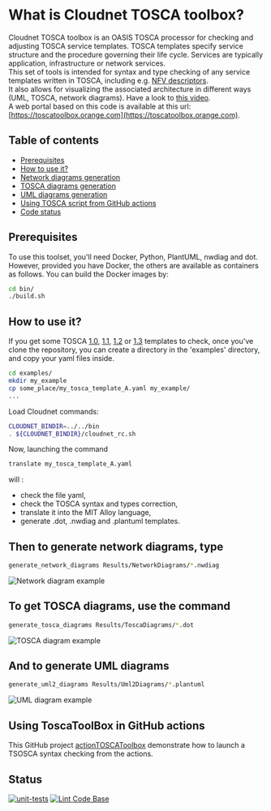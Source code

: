 # What is Cloudnet TOSCA toolbox?

Cloudnet TOSCA toolbox is an OASIS TOSCA processor for checking and adjusting TOSCA service templates.
TOSCA templates specify service structure and the procedure governing their life cycle. Services are typically application, infrastructure or network services.  
This set of tools is intended for syntax and type checking of any service templates written in TOSCA, including e.g. [NFV descriptors](https://forge.etsi.org/rep/nfv/SOL001).  
It also allows for visualizing the associated architecture in different ways (UML, TOSCA, network diagrams). Have a look to [this video](https://www.youtube.com/watch?v=6yt-mqzbos4).  
A web portal based on this code is available at this url: [https://toscatoolbox.orange.com](https://toscatoolbox.orange.com).

## Table of contents

- [Prerequisites](#prerequisites)<br />
- [How to use it?](#how-to-use-it)<br />
- [Network diagrams generation](#then-to-generate-network-diagrams-type)<br />
- [TOSCA diagrams generation](#to-get-tosca-diagrams-use-the-command)<br />
- [UML diagrams generation](#and-to-generate-uml-diagrams)<br />
- [Using TOSCA script from GitHub actions](#using-toscatoolbox-in-github-actions)<br />
- [Code status](#status)<br />

## Prerequisites

To use this toolset, you'll need Docker, Python, PlantUML, nwdiag and dot.
However, provided you have Docker, the others are available as containers as follows.
You can build the Docker images by:

```sh
cd bin/  
./build.sh
```

## How to use it?

If you get some TOSCA
[1.0](http://docs.oasis-open.org/tosca/TOSCA-Simple-Profile-YAML/v1.0/os/TOSCA-Simple-Profile-YAML-v1.0-os.pdf),
 [1.1](http://docs.oasis-open.org/tosca/TOSCA-Simple-Profile-YAML/v1.1/os/TOSCA-Simple-Profile-YAML-v1.1-os.pdf),
 [1.2](https://docs.oasis-open.org/tosca/TOSCA-Simple-Profile-YAML/v1.2/os/TOSCA-Simple-Profile-YAML-v1.2-os.pdf)
 or [1.3](https://docs.oasis-open.org/tosca/TOSCA-Simple-Profile-YAML/v1.3/os/TOSCA-Simple-Profile-YAML-v1.3-os.pdf)
 templates to check, once you've clone the repository, you can create a
 directory in the 'examples' directory, and copy your yaml files inside.  

```sh
cd examples/  
mkdir my_example  
cp some_place/my_tosca_template_A.yaml my_example/  
...  
```

Load Cloudnet commands:

```sh
CLOUDNET_BINDIR=../../bin  
. ${CLOUDNET_BINDIR}/cloudnet_rc.sh
```

Now, launching the command  

```sh
translate my_tosca_template_A.yaml  
```

will :

- check the file yaml,
- check the TOSCA syntax and types correction,  
- translate it into the MIT Alloy language,  
- generate .dot, .nwdiag and .plantuml templates.  

## Then to generate network diagrams, type

```sh
generate_network_diagrams Results/NetworkDiagrams/*.nwdiag
```

![Network diagram example](/docs/pictures/OASIS-TOSCA-1.3_example-8.6.1_nw.png)

## To get TOSCA diagrams, use the command

```sh
generate_tosca_diagrams Results/ToscaDiagrams/*.dot
```

![TOSCA diagram example](/docs/pictures/OASIS-TOSCA-1.3_example-8.6.1_tosca.png)

## And to generate UML diagrams

```sh
generate_uml2_diagrams Results/Uml2Diagrams/*.plantuml
```

![UML diagram example](/docs/pictures/OASIS-TOSCA-1.3_example-8.6.1_uml2.png)

## Using ToscaToolBox in GitHub actions

This GitHub project [actionTOSCAToolbox](https://github.com/JLCoulin/actionTOSCAToolbox) demonstrate how to launch a TSOSCA syntax checking from the actions.

## Status

[![unit-tests](https://github.com/JLCoulin/Cloudnet-TOSCA-toolbox/actions/workflows/unit-tests.yml/badge.svg)](https://github.com/JLCoulin/Cloudnet-TOSCA-toolbox/actions/workflows/unit-tests.yml)
[![Lint Code Base](https://github.com/JLCoulin/Cloudnet-TOSCA-toolbox/actions/workflows/linter.yml/badge.svg)](https://github.com/JLCoulin/Cloudnet-TOSCA-toolbox/actions/workflows/linter.yml)